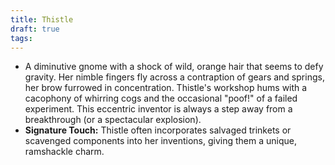 ```yaml
---
title: Thistle
draft: true
tags:
---
```


- A diminutive gnome with a shock of wild, orange hair that seems to defy gravity. Her nimble fingers fly across a contraption of gears and springs, her brow furrowed in concentration. Thistle's workshop hums with a cacophony of whirring cogs and the occasional "poof!" of a failed experiment. This eccentric inventor is always a step away from a breakthrough (or a spectacular explosion).
- **Signature Touch:** Thistle often incorporates salvaged trinkets or scavenged components into her inventions, giving them a unique, ramshackle charm.